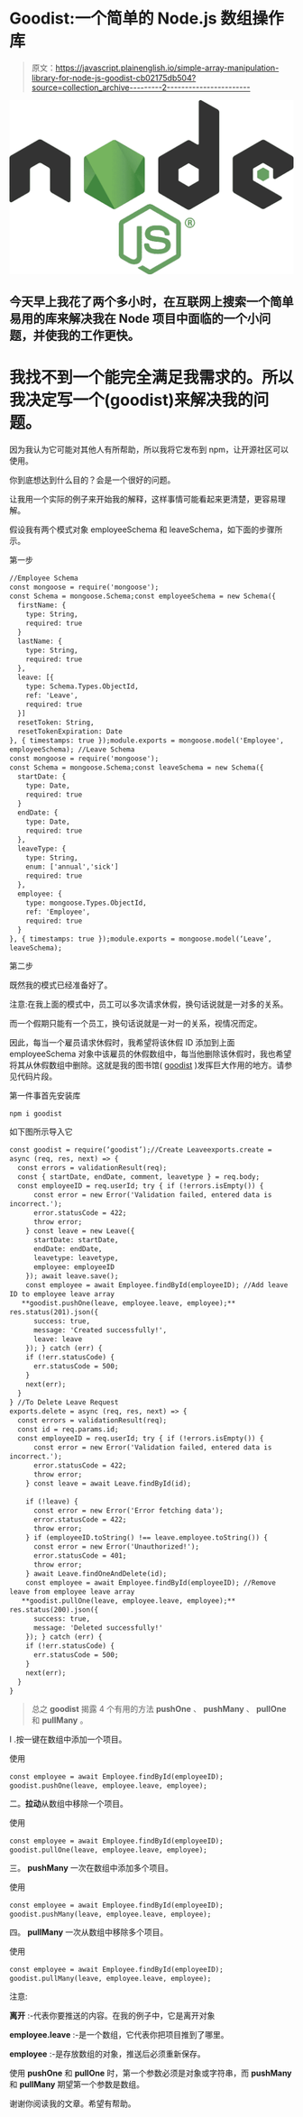 # Goodist:一个简单的 Node.js 数组操作库

> 原文：<https://javascript.plainenglish.io/simple-array-manipulation-library-for-node-js-goodist-cb02175db504?source=collection_archive---------2----------------------->

![](img/2649506b389b7738201d2eca1ca54efb.png)

## 今天早上我花了两个多小时，在互联网上搜索一个简单易用的库来解决我在 Node 项目中面临的一个小问题，并使我的工作更快。

# 我找不到一个能完全满足我需求的。所以我决定写一个(goodist)来解决我的问题。

因为我认为它可能对其他人有所帮助，所以我将它发布到 npm，让开源社区可以使用。

你到底想达到什么目的？会是一个很好的问题。

让我用一个实际的例子来开始我的解释，这样事情可能看起来更清楚，更容易理解。

假设我有两个模式对象 employeeSchema 和 leaveSchema，如下面的步骤所示。

第一步

```
//Employee Schema
const mongoose = require('mongoose');
const Schema = mongoose.Schema;const employeeSchema = new Schema({
  firstName: {
    type: String,
    required: true
  }
  lastName: {
    type: String,
    required: true
  },
  leave: [{
    type: Schema.Types.ObjectId,
    ref: 'Leave',
    required: true
  }]
  resetToken: String,
  resetTokenExpiration: Date
}, { timestamps: true });module.exports = mongoose.model('Employee', employeeSchema); //Leave Schema
const mongoose = require('mongoose');
const Schema = mongoose.Schema;const leaveSchema = new Schema({
  startDate: {
    type: Date,
    required: true
  }
  endDate: {
    type: Date,
    required: true
  },
  leaveType: {
    type: String,
	enum: ['annual','sick']
    required: true
  },
  employee: {
    type: mongoose.Types.ObjectId,
    ref: 'Employee',
 	required: true
  }
}, { timestamps: true });module.exports = mongoose.model(‘Leave’, leaveSchema);
```

第二步

既然我的模式已经准备好了。

注意:在我上面的模式中，员工可以多次请求休假，换句话说就是一对多的关系。

而一个假期只能有一个员工，换句话说就是一对一的关系，视情况而定。

因此，每当一个雇员请求休假时，我希望将该休假 ID 添加到上面 employeeSchema 对象中该雇员的休假数组中，每当他删除该休假时，我也希望将其从休假数组中删除。这就是我的图书馆( [goodist](https://www.npmjs.com/package/goodist) )发挥巨大作用的地方。请参见代码片段。

第一件事首先安装库

```
npm i goodist
```

如下图所示导入它

```
const goodist = require(‘goodist’);//Create Leaveexports.create = async (req, res, next) => {
  const errors = validationResult(req);
  const { startDate, endDate, comment, leavetype } = req.body;
  const employeeID = req.userId; try { if (!errors.isEmpty()) {
      const error = new Error('Validation failed, entered data is incorrect.');
      error.statusCode = 422;
      throw error;
    } const leave = new Leave({
      startDate: startDate,
      endDate: endDate,
      leavetype: leavetype,
      employee: employeeID
    }); await leave.save();
    const employee = await Employee.findById(employeeID); //Add leave ID to employee leave array
   **goodist.pushOne(leave, employee.leave, employee);** res.status(201).json({
      success: true,
      message: 'Created successfully!',
      leave: leave
    }); } catch (err) {
    if (!err.statusCode) {
      err.statusCode = 500;
    }
    next(err);
  }
} //To Delete Leave Request
exports.delete = async (req, res, next) => {
  const errors = validationResult(req);
  const id = req.params.id;
  const employeeID = req.userId; try { if (!errors.isEmpty()) {
      const error = new Error('Validation failed, entered data is incorrect.');
      error.statusCode = 422;
      throw error;
    } const leave = await Leave.findById(id);

    if (!leave) {
      const error = new Error('Error fetching data');
      error.statusCode = 422;
      throw error;
    } if (employeeID.toString() !== leave.employee.toString()) {
      const error = new Error('Unauthorized!');
      error.statusCode = 401;
      throw error;
    } await Leave.findOneAndDelete(id);
    const employee = await Employee.findById(employeeID); //Remove leave from employee leave array    
   **goodist.pullOne(leave, employee.leave, employee);** res.status(200).json({
      success: true,
      message: 'Deleted successfully!'
    }); } catch (err) {
    if (!err.statusCode) {
      err.statusCode = 500;
    }
    next(err);
  }
}
```

> 总之 **goodist** 揭露 4 个有用的方法 **pushOne** 、 **pushMany** 、 **pullOne** 和 **pullMany** 。

I .按一键在数组中添加一个项目。

使用

```
const employee = await Employee.findById(employeeID);
goodist.pushOne(leave, employee.leave, employee);
```

二。**拉动**从数组中移除一个项目。

使用

```
const employee = await Employee.findById(employeeID);
goodist.pullOne(leave, employee.leave, employee);
```

三。 **pushMany** 一次在数组中添加多个项目。

使用

```
const employee = await Employee.findById(employeeID);
goodist.pushMany(leave, employee.leave, employee);
```

四。 **pullMany** 一次从数组中移除多个项目。

使用

```
const employee = await Employee.findById(employeeID);
goodist.pullMany(leave, employee.leave, employee);
```

注意:

**离开** :-代表你要推送的内容。在我的例子中，它是离开对象

**employee.leave** :-是一个数组，它代表你把项目推到了哪里。

**employee** :-是存放数组的对象，推送后必须重新保存。

使用 **pushOne** 和 **pullOne** 时，第一个参数必须是对象或字符串，而 **pushMany** 和 **pullMany** 期望第一个参数是数组。

谢谢你阅读我的文章。希望有帮助。